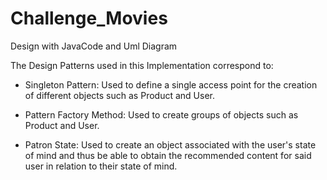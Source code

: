 # Challenge_Movies
Design with JavaCode and Uml Diagram

The Design Patterns used in this Implementation correspond to:

- Singleton Pattern: Used to define a single access point for the creation of different objects such as Product and User.

- Pattern Factory Method: Used to create groups of objects such as Product and User.

- Patron State: Used to create an object associated with the user's state of mind and thus be able to obtain the recommended content for said user in relation to their state of mind.
